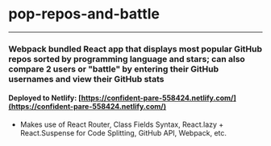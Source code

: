 # pop-repos-and-battle
---
### Webpack bundled React app that displays most popular GitHub repos sorted by programming language and stars; can also compare 2 users or "battle" by entering their GitHub usernames and view their GitHub stats

#### Deployed to Netlify: [https://confident-pare-558424.netlify.com/](https://confident-pare-558424.netlify.com/)

* Makes use of React Router, Class Fields Syntax, React.lazy + React.Suspense for Code Splitting, GitHub API, Webpack, etc.